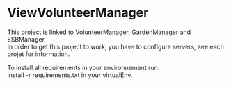 # ViewVolunteerManager

This project is linked to VolunteerManager, GardenManager and ESBManager.  
In order to get this project to work, you have to configure servers, see each projet for information.  

To install all requirements in your environnement run:  
install -r requirements.txt in your virtualEnv.  
